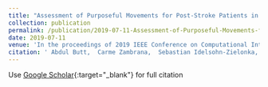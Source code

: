 ```yaml
---
title: "Assessment of Purposeful Movements for Post-Stroke Patients in Activites of Daily Living with Wearable Sensor Device"
collection: publication
permalink: /publication/2019-07-11-Assessment-of-Purposeful-Movements-for-Post-Stroke-Patients-in-Activites-of-Daily-Living-with-Wearable-Sensor-Device
date: 2019-07-11
venue: 'In the proceedings of 2019 IEEE Conference on Computational Intelligence in Bioinformatics and Computational Biology (CIBCB)'
citation: ' Abdul Butt,  Carme Zambrana,  Sebastian Idelsohn-Zielonka,  Mireia Claramunt-Molet,  Amaia Ugartemendia-Etxarri,  Erika Rovini,  Alessandra Moschetti,  Carlos Molleja,  Cristina Martin,  Eloy Opisso,  Filippo Cavallo, &quot;Assessment of Purposeful Movements for Post-Stroke Patients in Activites of Daily Living with Wearable Sensor Device.&quot; In the proceedings of 2019 IEEE Conference on Computational Intelligence in Bioinformatics and Computational Biology (CIBCB), 2019.'
---
```

Use [Google Scholar](https://scholar.google.com/scholar?q=Assessment+of+Purposeful+Movements+for+Post+Stroke+Patients+in+Activites+of+Daily+Living+with+Wearable+Sensor+Device){:target="_blank"} for full citation